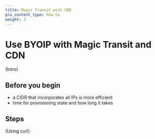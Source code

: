 ```yaml
---
title: Magic Transit with CDN
pcx_content_type: how-to
weight: 3
---
```


# Use BYOIP with Magic Transit and CDN

(Intro)

## Before you begin

* a CIDR that incorporates all IPs is more efficient
* time for provisioning state and how long it takes

## Steps

(Using curl)